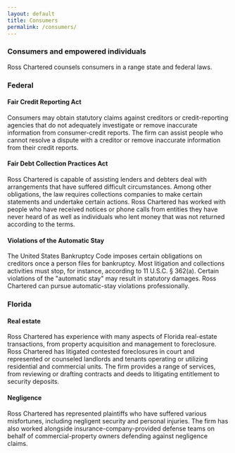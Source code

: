 ```yaml
---
layout: default
title: Consumers
permalink: /consumers/
---
```


### Consumers and empowered individuals

Ross Chartered counsels consumers in a range state and federal laws.

### Federal

#### Fair Credit Reporting Act

Consumers may obtain statutory claims against creditors or credit-reporting agencies that do not adequately investigate or remove inaccurate information from consumer-credit reports. The firm can assist people who cannot resolve a dispute with a creditor or remove inaccurate information from their credit reports.

#### Fair Debt Collection Practices Act
Ross Chartered is capable of assisting lenders and debters deal with arrangements that have suffered difficult circumstances. Among other obligations, the law requires collections companies to make certain statements and undertake certain actions. Ross Chartered has worked with people who have received notices or phone calls from entities they have never heard of as well as individuals who lent money that was not returned according to the terms.

#### Violations of the Automatic Stay

The United States Bankruptcy Code imposes certain obligations on creditors once a person files for bankruptcy. Most litigation and collections activities must stop, for instance, according to 11 U.S.C. § 362(a). Certain violations of the "automatic stay" may result in statutory damages. Ross Chartered can pursue automatic-stay violations professionally.

### Florida

#### Real estate

Ross Chartered has experience with many aspects of Florida real-estate transactions, from property acquisition and management to foreclosure. Ross Chartered has litigated contested foreclosures in court and represented or counseled landlords and tenants operating or utilizing residential and commercial units. The firm provides a range of services, from reviewing or drafting contracts and deeds to litigating entitlement to security deposits.

#### Negligence

Ross Chartered has represented plaintiffs who have suffered various misfortunes, including negligent security and personal injuries. The firm has also worked alongside insurance-company-provided defense teams on behalf of commercial-property owners defending against negligence claims.
